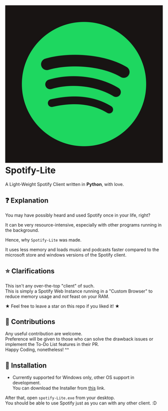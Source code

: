 # ![Logo](https://raw.githubusercontent.com/OscarJohnsonn/Spoitfy-Lite/main/spotify-icon.png) Spotify-Lite
A Light-Weight Spotify Client written in **Python**, with love. 

## ❓ Explanation
You may have possibly heard and used Spotify once in your life, right?

It can be very resource-intensive, especially with other programs running in the background.

Hence, why `Spotify-Lite` was made.

It uses less memory and loads music and podcasts faster compared to the microsoft store and windows versions of the Spotify client.


## ⭐ Clarifications
This isn't any over-the-top "client" of such.\
This is simply a Spotify Web Instance running in a "Custom Browser" to reduce memory usage and *not* feast on your RAM.

★ Feel free to leave a star on this repo if you liked it! ★ 


## 👋 Contributions
Any useful contribution are welcome.\
Preference will be given to those who can solve the drawback issues or implement the To-Do List features in their PR.\
Happy Coding, nonetheless! ^^


## 📎 Installation

* Currently supported for Windows only, other OS support in development. \
You can download the Installer from [this](https://github.com/OscarJohnsonn/Spoitfy-Lite/releases/download/v1.0/spotify-Lite.exe) link.

After that, open `spotify-Lite.exe` from your desktop.\
You should be able to use Spotify just as you can with any other client. :D

